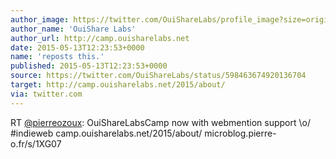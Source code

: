 ```yaml
---
author_image: https://twitter.com/OuiShareLabs/profile_image?size=original
author_name: 'OuiShare Labs'
author_url: http://camp.ouisharelabs.net
date: 2015-05-13T12:23:53+0000
name: 'reposts this.'
published: 2015-05-13T12:23:53+0000
source: https://twitter.com/OuiShareLabs/status/598463674920136704
target: http://camp.ouisharelabs.net/2015/about/
via: twitter.com
---
```

RT [@pierreozoux](https://twitter.com/pierreozoux): OuiShareLabsCamp now with
webmention support \o/ #indieweb camp.ouisharelabs.net/2015/about/
microblog.pierre-o.fr/s/1XG07 [](http://camp.ouisharelabs.net/2015/about/)
[](https://microblog.pierre-o.fr/s/1XG07)


